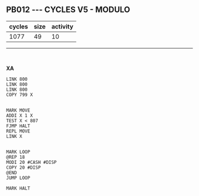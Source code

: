 ## PB012 --- CYCLES V5 - MODULO

| cycles | size | activity |
| ------ | ---- | -------- |
| 1077 | 49 | 10 |
<hr>
<br>

**XA**

```
LINK 800
LINK 800
LINK 800
COPY 799 X


MARK MOVE
ADDI X 1 X
TEST X < 807
FJMP HALT
REPL MOVE
LINK X


MARK LOOP
@REP 18
MODI 20 #CASH #DISP
COPY 20 #DISP
@END
JUMP LOOP

MARK HALT
```
